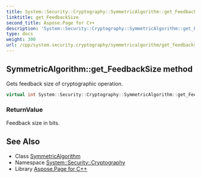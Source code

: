 ```yaml
---
title: System::Security::Cryptography::SymmetricAlgorithm::get_FeedbackSize method
linktitle: get_FeedbackSize
second_title: Aspose.Page for C++
description: 'System::Security::Cryptography::SymmetricAlgorithm::get_FeedbackSize method. Gets feedback size of cryptographic operation in C++.'
type: docs
weight: 300
url: /cpp/system.security.cryptography/symmetricalgorithm/get_feedbacksize/
---
```

## SymmetricAlgorithm::get_FeedbackSize method


Gets feedback size of cryptographic operation.

```cpp
virtual int System::Security::Cryptography::SymmetricAlgorithm::get_FeedbackSize()
```


### ReturnValue

Feedback size in bits.

## See Also

* Class [SymmetricAlgorithm](../)
* Namespace [System::Security::Cryptography](../../)
* Library [Aspose.Page for C++](../../../)
